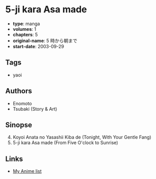 # 5-ji kara Asa made

-   **type**: manga
-   **volumes**: 1
-   **chapters**: 5
-   **original-name**: 5 時から朝まで
-   **start-date**: 2003-09-29

## Tags

-   yaoi

## Authors

-   Enomoto
-   Tsubaki (Story & Art)

## Sinopse

4. Koyoi Anata no Yasashii Kiba de (Tonight, With Your Gentle Fang)
5. 5-ji kara Asa made (From Five O'clock to Sunrise)

## Links

-   [My Anime list](https://myanimelist.net/manga/810/5-ji_kara_Asa_made)
